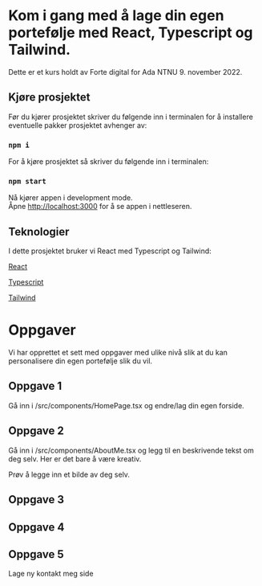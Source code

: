 # Kom i gang med å lage din egen portefølje med React, Typescript og Tailwind.

Dette er et kurs holdt av Forte digital for Ada NTNU 9. november 2022.

## Kjøre prosjektet

Før du kjører prosjektet skriver du følgende inn i terminalen for å installere eventuelle pakker prosjektet avhenger av: 

### `npm i`

For å kjøre prosjektet så skriver du følgende inn i terminalen: 

### `npm start`

Nå kjører appen i development mode.\
Åpne [http://localhost:3000](http://localhost:3000) for å se appen i nettleseren. 

## Teknologier 

I dette prosjektet bruker vi React med Typescript og Tailwind:

[React](https://reactjs.org/docs/getting-started.html)

[Typescript](https://www.typescriptlang.org/docs/)

[Tailwind](https://tailwindcss.com/docs/installation)

# Oppgaver

Vi har opprettet et sett med oppgaver med ulike nivå slik at du kan personalisere din egen portefølje slik du vil. 



## Oppgave 1

Gå inn i /src/components/HomePage.tsx og endre/lag din egen forside.

<!-- Ha med beskrivelse av hvordan du endrer på tailwind, spesielt farger og plassering i forhold til vanlig CSS -->

## Oppgave 2

Gå inn i /src/components/AboutMe.tsx og legg til en beskrivende tekst om deg selv. Her er det bare å være kreativ. 

Prøv å legge inn et bilde av deg selv. 

## Oppgave 3 



## Oppgave 4

## Oppgave 5

Lage ny kontakt meg side

